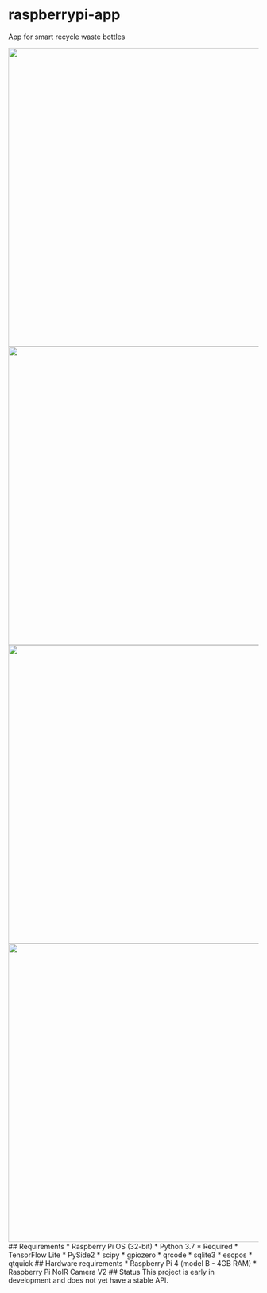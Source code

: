# raspberrypi-app
App for smart recycle waste bottles

<img src="https://github.com/Farazist/raspberrypi-app/blob/master/images/read_me/1.png" width="600">
<img src="https://github.com/Farazist/raspberrypi-app/blob/master/images/read_me/2.png" width="600">
<img src="https://github.com/Farazist/raspberrypi-app/blob/master/images/read_me/3.png" width="600">
<img src="https://github.com/Farazist/raspberrypi-app/blob/master/images/read_me/4.png" width="600">
## Requirements
* Raspberry Pi OS (32-bit)
* Python 3.7
* Required
  * TensorFlow Lite
  * PySide2
  * scipy
  * gpiozero
  * qrcode
  * sqlite3
  * escpos
  * qtquick
## Hardware requirements
 * Raspberry Pi 4 (model B - 4GB RAM)
 * Raspberry Pi NoIR Camera V2
## Status
This project is early in development and does not yet have a stable API.
  
